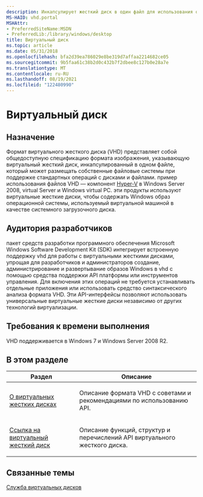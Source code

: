 ```yaml
---
description: Инкапсулирует жесткий диск в один файл для использования операционной системой в качестве виртуального диска. Виртуальные диски могут работать как загрузочные диски и могут размещать собственные файловые системы (NTFS, FAT, exFAT и UDF), а также поддерживают стандартные операции с дисками и файлами.
MS-HAID: vhd.portal
MSHAttr:
- PreferredSiteName:MSDN
- PreferredLib:/library/windows/desktop
title: Виртуальный диск
ms.topic: article
ms.date: 05/31/2018
ms.openlocfilehash: bfa2d39ea786029e8be319d7affaa2214682ce05
ms.sourcegitcommit: 9b5faa61c38b2d0c432b7f2dbee8c127b0e28a7e
ms.translationtype: MT
ms.contentlocale: ru-RU
ms.lasthandoff: 08/19/2021
ms.locfileid: "122480990"
---
```

# <a name="span-idvhdportalspanvirtual-disk"></a><span id="vhd.portal"></span>Виртуальный диск

## <a name="span-idpurposespanpurpose"></a><span id="purpose"></span>Назначение

Формат виртуального жесткого диска (VHD) представляет собой общедоступную спецификацию формата изображения, указывающую виртуальный жесткий диск, инкапсулированный в одном файле, который может размещать собственные файловые системы при поддержке стандартных операций с дисками и файлами. пример использования файлов VHD — компонент [Hyper-V](https://www.microsoft.com/windowsserver2008/en/us/hyperv.aspx) в Windows Server 2008, virtual Server и Windows virtual PC. эти продукты используют виртуальные жесткие диски, чтобы содержать Windows образ операционной системы, используемый виртуальной машиной в качестве системного загрузочного диска.

## <a name="span-iddeveloper_audience_headingspandeveloper-audience"></a><span id="developer_audience_heading"></span>Аудитория разработчиков

пакет средств разработки программного обеспечения Microsoft Windows Software Development Kit (SDK) интегрирует встроенную поддержку vhd для работы с виртуальными жесткими дисками, упрощая для разработчиков и администраторов создание, администрирование и развертывание образов Windows в vhd с помощью средства поддержки API платформы или инструментов управления. Для включения этих операций не требуется устанавливать отдельные приложения или использовать средство синтаксического анализа формата VHD. Эти API-интерфейсы позволяют использовать универсальные виртуальные жесткие диски независимо от других технологий виртуализации.

## <a name="span-idrun_time_requirements_headingspanrun-time-requirements"></a><span id="run_time_requirements_heading"></span>Требования к времени выполнения

VHD поддерживается в Windows 7 и Windows Server 2008 R2.

## <a name="span-idin_this_sectionspanin-this-section"></a><span id="in_this_section"></span>В этом разделе


| Раздел | Описание | 
|-------|-------------|
| <p><a href="about-vhd.md">О виртуальных жестких дисках</a></p> | <p>Описание формата VHD с советами и рекомендациями по использованию API.</p> | 
| <p><a href="vhd-reference.md">Ссылка на виртуальный жесткий диск</a></p> | <p>Описание функций, структур и перечислений API виртуального жесткого диска.</p> | 


 

## <a name="span-idrelated_topicsspanrelated-topics"></a><span id="related_topics"></span>Связанные темы

[Служба виртуальных дисков](/windows/desktop/VDS/virtual-disk-service-portal)

 

 
